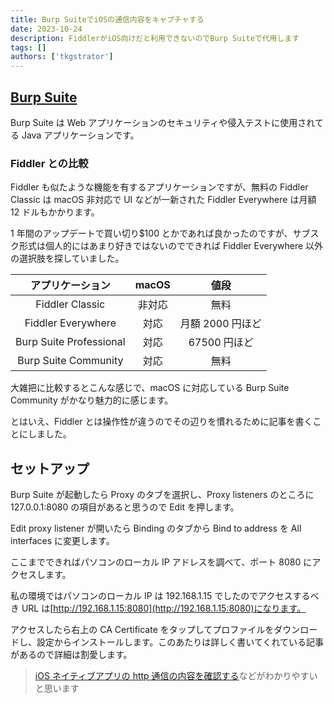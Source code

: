 ```yaml
---
title: Burp SuiteでiOSの通信内容をキャプチャする
date: 2023-10-24
description: FiddlerがiOS向けだと利用できないのでBurp Suiteで代用します
tags: []
authors: ['tkgstrator']
---
```


## [Burp Suite](https://portswigger.net/burp)

Burp Suite は Web アプリケーションのセキュリティや侵入テストに使用されてる Java アプリケーションです。

### Fiddler との比較

Fiddler も似たような機能を有するアプリケーションですが、無料の Fiddler Classic は macOS 非対応で UI などが一新された Fiddler Everywhere は月額 12 ドルもかかります。

1 年間のアップデートで買い切り$100 とかであれば良かったのですが、サブスク形式は個人的にはあまり好きではないのでできれば Fiddler Everywhere 以外の選択肢を探していました。

|    アプリケーション     | macOS  |       値段       |
| :---------------------: | :----: | :--------------: |
|     Fiddler Classic     | 非対応 |       無料       |
|   Fiddler Everywhere    |  対応  | 月額 2000 円ほど |
| Burp Suite Professional |  対応  |   67500 円ほど   |
|  Burp Suite Community   |  対応  |       無料       |

大雑把に比較するとこんな感じで、macOS に対応している Burp Suite Community がかなり魅力的に感じます。

とはいえ、Fiddler とは操作性が違うのでその辺りを慣れるために記事を書くことにしました。

## セットアップ

Burp Suite が起動したら Proxy のタブを選択し、Proxy listeners のところに 127.0.0.1:8080 の項目があると思うので Edit を押します。

Edit proxy listener が開いたら Binding のタブから Bind to address を All interfaces に変更します。

ここまでできればパソコンのローカル IP アドレスを調べて、ポート 8080 にアクセスします。

私の環境ではパソコンのローカル IP は 192.168.1.15 でしたのでアクセスするべき URL は[http://192.168.1.15:8080](http://192.168.1.15:8080)になります。

アクセスしたら右上の CA Certificate をタップしてプロファイルをダウンロードし、設定からインストールします。このあたりは詳しく書いてくれている記事があるので詳細は割愛します。

> [iOS ネイティブアプリの http 通信の内容を確認する](https://qiita.com/fnm0131/items/53298e5dd3c367b84d41)などがわかりやすいと思います
